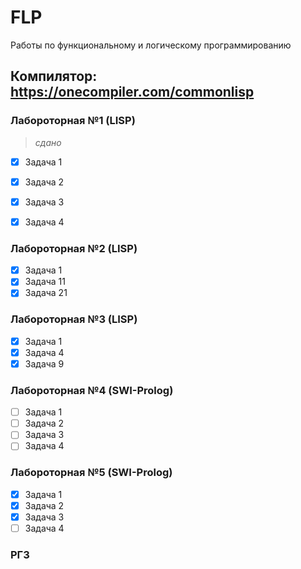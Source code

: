 # FLP
Работы по функциональному и логическому программированию

## Компилятор: https://onecompiler.com/commonlisp

### Лабороторная №1 (LISP)
> *сдано*
  - [x] Задача 1
  - [x] Задача 2
  - [x] Задача 3
  - [x] Задача 4


### Лабороторная №2 (LISP)
  - [x] Задача 1
  - [x] Задача 11
  - [x] Задача 21

### Лабороторная №3 (LISP)
  - [x] Задача 1
  - [x] Задача 4
  - [x] Задача 9

### Лабороторная №4 (SWI-Prolog)
  - [ ] Задача 1
  - [ ] Задача 2
  - [ ] Задача 3
  - [ ] Задача 4

### Лабороторная №5 (SWI-Prolog)
  - [x] Задача 1
  - [x] Задача 2
  - [x] Задача 3
  - [ ] Задача 4

### РГЗ
